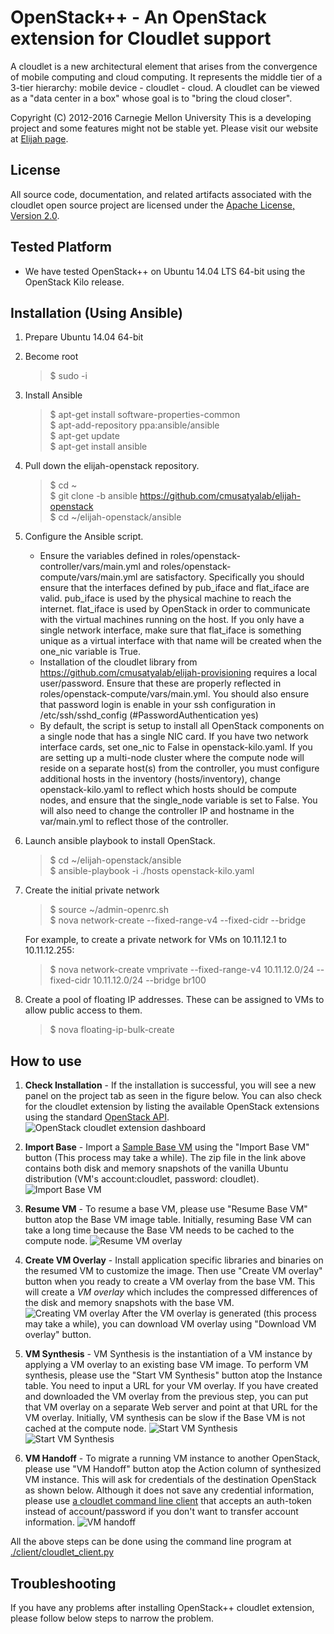 OpenStack++ - An OpenStack extension for Cloudlet support
========================================================
A cloudlet is a new architectural element that arises from the convergence of
mobile computing and cloud computing. It represents the middle tier of a
3-tier hierarchy:  mobile device - cloudlet - cloud.   A cloudlet can be
viewed as a "data center in a box" whose  goal is to "bring the cloud closer".

Copyright (C) 2012-2016 Carnegie Mellon University This is a developing project
and some features might not be stable yet.  Please visit our website at [Elijah
page](http://elijah.cs.cmu.edu/).



License
----------

All source code, documentation, and related artifacts associated with the
cloudlet open source project are licensed under the [Apache License, Version
2.0](http://www.apache.org/licenses/LICENSE-2.0.html).



Tested Platform
-------------

- We have tested OpenStack++ on Ubuntu 14.04 LTS 64-bit using the OpenStack Kilo release.


Installation (Using Ansible)
-----------------------------

1. Prepare Ubuntu 14.04 64-bit

2. Become root
    > $ sudo -i

3. Install Ansible

    > $ apt-get install software-properties-common  
    > $ apt-add-repository ppa:ansible/ansible  
    > $ apt-get update  
    > $ apt-get install ansible 

3. Pull down the elijah-openstack repository.

    > $ cd ~  
    > $ git clone -b ansible https://github.com/cmusatyalab/elijah-openstack  
    > $ cd ~/elijah-openstack/ansible
    
4. Configure the Ansible script.
    * Ensure the variables defined in roles/openstack-controller/vars/main.yml and roles/openstack-compute/vars/main.yml are satisfactory. Specifically you should ensure that the interfaces defined by pub_iface and flat_iface are valid. pub_iface is used by the physical machine to reach the internet. flat_iface is used by OpenStack in order to communicate with the virtual machines running on the host. If you only have a single network interface, make sure that flat_iface is something unique as a virtual interface with that name will be created when the one_nic variable is True.
    * Installation of the cloudlet library from https://github.com/cmusatyalab/elijah-provisioning requires a local user/password. Ensure that these are properly reflected in roles/openstack-compute/vars/main.yml. You should also ensure that password login is enable in your ssh configuration in /etc/ssh/sshd_config (#PasswordAuthentication yes)
    * By default, the script is setup to install all OpenStack components on a single node that has a single NIC card.  If you have two network interface cards, set one_nic to False in openstack-kilo.yaml.  If you are setting up a multi-node cluster where the compute node will reside on a separate host(s) from the controller, you must configure additional hosts in the inventory (hosts/inventory), change openstack-kilo.yaml to reflect which hosts should be compute nodes, and ensure that the single_node variable is set to False. You will also need to change the controller IP and hostname in the var/main.yml to reflect those of the controller.

5. Launch ansible playbook to install OpenStack.

    > $ cd ~/elijah-openstack/ansible   
    > $ ansible-playbook -i ./hosts openstack-kilo.yaml  

6. Create the initial private network

    > $ source ~/admin-openrc.sh  
    > $ nova network-create <name> --fixed-range-v4 <cidr> --fixed-cidr <cidr> --bridge <name of bridge to create>

   For example, to create a private network for VMs on 10.11.12.1 to 10.11.12.255:
    > $ nova network-create vmprivate --fixed-range-v4 10.11.12.0/24 --fixed-cidr 10.11.12.0/24 --bridge br100

7. Create a pool of floating IP addresses. These can be assigned to VMs to allow public access to them.

   > $ nova floating-ip-bulk-create <cidr range>


How to use
-----------

1. **Check Installation** - If the installation is successful, you will see a new panel on the project tab
as seen in the figure below.  You can also check for the cloudlet extension by listing
the available OpenStack extensions using the standard [OpenStack
API](http://developer.openstack.org/api-ref-compute-v2.html#listExtensionsv2).
![OpenStack cloudlet extension
dashboard](https://github.com/cmusatyalab/elijah-openstack/blob/master/doc/screenshot-kilo/1-cloudlet-dashboard-kilo.png?raw=true)  

2. **Import Base** - Import a [Sample Base
VM](https://storage.cmusatyalab.org/cloudlet-vm/precise-hotplug.zip) using the
"Import Base VM" button (This process may take a while). The zip file in the link above contains both disk
and memory snapshots of the vanilla Ubuntu distribution (VM's account:cloudlet, password: cloudlet). ![Import Base
VM](https://github.com/cmusatyalab/elijah-openstack/blob/master/doc/screenshot-kilo/2-import-base.png?raw=true)  

3. **Resume VM** - To resume a base VM, please use "Resume Base VM" button atop the Base VM image
table. Initially, resuming Base VM can take a long time because the Base VM needs to be cached to
the compute node. ![Resume VM
overlay](https://github.com/cmusatyalab/elijah-openstack/blob/master/doc/screenshot-kilo/3-resume-base.png?raw=true)
  

4. **Create VM Overlay** - Install application specific libraries and binaries on the resumed VM to customize the image.
Then use "Create VM overlay" button when you ready to create a VM overlay from the base VM.
 This will create a _VM overlay_ which includes the compressed differences of the disk and memory snapshots with the base VM.
![Creating VM
overlay](https://github.com/cmusatyalab/elijah-openstack/blob/master/doc/screenshot-kilo/4-create-vm-overlay.png?raw=true)
After the VM overlay is generated (this process may take a while), you
can download VM overlay using "Download VM overlay" button.  

5. **VM Synthesis** - VM Synthesis is the instantiation of a VM instance by applying a VM overlay to an existing base VM image.
To perform VM synthesis, please use the "Start VM Synthesis" button atop the Instance
table. You need to input a URL for your VM overlay. If you have created and
downloaded the VM overlay from the previous step, you can put that VM overlay on a separate Web
server and point at that URL for the VM overlay. Initially, VM synthesis can
be slow if the Base VM is not cached at the compute node. ![Start VM
Synthesis](https://github.com/cmusatyalab/elijah-openstack/blob/master/doc/screenshot-kilo/5-vm-synthesis.png?raw=true)
![Start VM Synthesis](https://github.com/cmusatyalab/elijah-openstack/blob/master/doc/screenshot-kilo/5-vm-synthesis-done.png?raw=true)  

6. **VM Handoff** - To migrate a running VM instance to another OpenStack, please use "VM Handoff"
button atop the Action column of synthesized VM instance. This will ask for
credentials of the destination OpenStack as shown below.  Although it
does not save any credential information, please use [a cloudlet command line
client](https://github.com/cmusatyalab/elijah-openstack/blob/master/client/cloudlet_client.py)
that accepts an auth-token instead of account/password if you don't want to transfer
account information.  ![VM
handoff](https://github.com/cmusatyalab/elijah-openstack/blob/master/doc/screenshot-kilo/6-vmhandoff.png?raw=true)  


All the above steps can be done using the command line program at
[./client/cloudlet_client.py](https://github.com/cmusatyalab/elijah-openstack/blob/master/client/cloudlet_client.py)



Troubleshooting
-----------------

If you have any problems after installing OpenStack++ cloudlet extension, please follow
below steps to narrow the problem.

